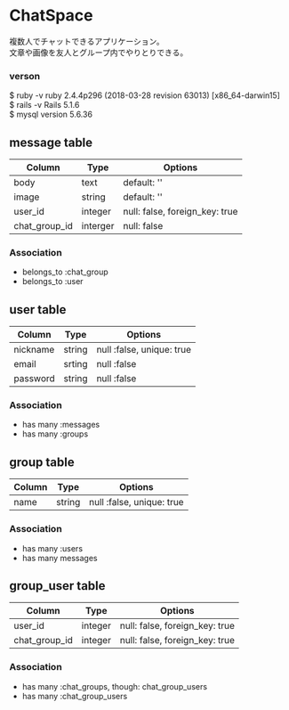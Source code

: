 # ChatSpace
複数人でチャットできるアプリケーション。  
文章や画像を友人とグループ内でやりとりできる。
  

### verson
$ ruby -v ruby 2.4.4p296 (2018-03-28 revision 63013) [x86_64-darwin15]  
$ rails -v Rails 5.1.6  
$ mysql version 5.6.36  
  

## message table
|Column|Type|Options|
|------|----|-------|
|body|text|default: ''|
|image|string|default: ''|
|user_id |integer|null: false, foreign_key: true|
|chat_group_id|interger|null: false|
  

### Association
- belongs_to :chat_group
- belongs_to :user
  

## user table
|Column|Type|Options|
|------|----|-------|
|nickname|string|null :false, unique: true|
|email|srting|null :false|
|password|string|null :false|
  

### Association
- has many :messages
- has many :groups
  

## group table
|Column|Type|Options|
|------|----|-------|
|name|string|null :false, unique: true|
  

### Association
- has many :users
- has many messages
  

## group_user table
|Column|Type|Options|
|------|----|-------|
|user_id|integer|null: false, foreign_key: true|
|chat_group_id|integer|null: false, foreign_key: true|
  

### Association
- has many :chat_groups, though: chat_group_users
- has many :chat_group_users
  
